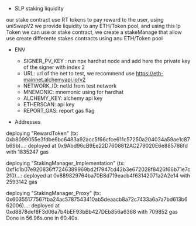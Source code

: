 - SLP staking liquidity

our stake contract use RT tokens to pay reward to the user, using uniSwapV2 we provide liquidity to any ETH/Token pool, and using this lp Token we can use or stake contract, we create a stakeManage that allow use create differente stakes contracts using anu ETH/Token pool

  - ENV
   
    * SIGNER_PV_KEY : run npx hardhat node and add here the private key of the signer with index 2
    * URL: url of the net to test, we recommend use https://eth-mainnet.alchemyapi.io/v2
    * NETWORK_ID: netId from test network
    * MNEMONIC: mnemonic using for hardhat 
    * ALCHEMY_KEY: alchemy api key
    * ETHERSCAN: api key
    * REPORT_GAS: report gas flag


  - Addresses


deploying "RewardToken" (tx: 0xb8099055e3fdbe6bc6483a92acc5f66cfce611c57250a204034a59ae1c87b69b)...: deployed at 0x9Abd96cB9Ee22D7608812AC279020E6e885786fd with 1835247 gas

deploying "StakingManager_Implementation" (tx: 0xf1c1b07e920836ff7246389969bd2f7947cd42b3e672028f8426f66b71e7c2f0)...: deployed at 0x889829764ba70B8d719eacb4f63142071a2A2e14 with 2593142 gas

deploying "StakingManager_Proxy" (tx: 0x60355177567fba24ac5787543410ab5deaacb8a72c7433a6a7a7bd613b662006)...: deployed at 0xd8878def8F3d06a7b4bEF93bBb427DEb856a6368 with 709852 gas
Done in 56.96s.one in 60.40s.
